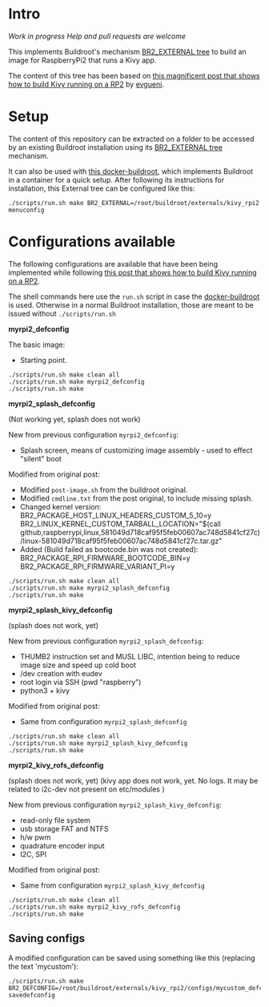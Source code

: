 # Intro

*Work in progress*
*Help and pull requests are welcome*

This implements Buildroot's mechanism [BR2_EXTERNAL tree][DOC_BR2_EXTERNAL] to build an image for RaspberryPi2 that runs a Kivy app.

The content of this tree has been based on [this magnificent post that shows how to build Kivy running on a RP2][evgueni_post] by [evgueni][evgueni].


# Setup

The content of this repository can be extracted on a folder to be accessed by an existing Buildroot installation using its [BR2_EXTERNAL tree][DOC_BR2_EXTERNAL] mechanism.

It can also be used with [this docker-buildroot][docker-buildroot], which implements Buildroot in a container for a quick setup. After following its instructions for installation, this External tree can be configured like this:

```
./scripts/run.sh make BR2_EXTERNAL=/root/buildroot/externals/kivy_rpi2 menuconfig
```


# Configurations available

The following configurations are available that have been being implemented while following [this post that shows how to build Kivy running on a RP2][evgueni_post].

The shell commands here use the `run.sh` script in case the [docker-buildroot][docker-buildroot] is used. Otherwise in a normal Buildroot installation, those are meant to be issued without `./scripts/run.sh`

**myrpi2_defconfig**

The basic image:
- Starting point.

``` shell
./scripts/run.sh make clean all
./scripts/run.sh make myrpi2_defconfig
./scripts/run.sh make
```

**myrpi2_splash_defconfig**

(Not working yet, splash does not work)

New from previous configuration `myrpi2_defconfig`:
- Splash screen, means of customizing image assembly - used to effect "silent" boot 

Modified from original post:
- Modified `post-image.sh` from the buildroot original.
- Modified `cmdline.txt` from the post original, to include missing splash.
- Changed kernel version:
    BR2_PACKAGE_HOST_LINUX_HEADERS_CUSTOM_5_10=y
    BR2_LINUX_KERNEL_CUSTOM_TARBALL_LOCATION="$(call github,raspberrypi,linux,581049d718caf95f5feb00607ac748d5841cf27c)/linux-581049d718caf95f5feb00607ac748d5841cf27c.tar.gz"
- Added (Build failed as bootcode.bin was not created):
    BR2_PACKAGE_RPI_FIRMWARE_BOOTCODE_BIN=y
    BR2_PACKAGE_RPI_FIRMWARE_VARIANT_PI=y

``` shell
./scripts/run.sh make clean all
./scripts/run.sh make myrpi2_splash_defconfig
./scripts/run.sh make
```

**myrpi2_splash_kivy_defconfig**

(splash does not work, yet)

New from previous configuration `myrpi2_splash_defconfig`:
- THUMB2 instruction set and MUSL LIBC, intention being to reduce image size and speed up cold boot
- /dev creation with eudev
- root login via SSH (pwd "raspberry")
- python3 + kivy

Modified from original post:
- Same from configuration `myrpi2_splash_defconfig`

``` shell
./scripts/run.sh make clean all
./scripts/run.sh make myrpi2_splash_kivy_defconfig
./scripts/run.sh make
```

**myrpi2_kivy_rofs_defconfig**

(splash does not work, yet)
(kivy app does not work, yet. No logs. It may be related to i2c-dev not present on etc/modules )

New from previous configuration `myrpi2_splash_kivy_defconfig`:
- read-only file system
- usb storage FAT and NTFS
- h/w pwm
- quadrature encoder input
- I2C, SPI

Modified from original post:
- Same from configuration `myrpi2_splash_kivy_defconfig`

``` shell
./scripts/run.sh make clean all
./scripts/run.sh make myrpi2_kivy_rofs_defconfig
./scripts/run.sh make
```

## Saving configs

A modified configuration can be saved using something like this (replacing the text 'mycustom'):

```shell
./scripts/run.sh make BR2_DEFCONFIG=/root/buildroot/externals/kivy_rpi2/configs/mycustom_defconfig savedefconfig
```

[DOC_BR2_EXTERNAL]:https://buildroot.org/downloads/manual/manual.html#customize-dir-structure
[evgueni]:https://forums.raspberrypi.com/memberlist.php?mode=viewprofile&u=208985&sid=be8a772e5aef87a4991576d69e510cce
[evgueni_post]:https://forums.raspberrypi.com/viewtopic.php?t=307052&sid=b8bbc7d25cf2b58cb6d4a35edd716d6a
[docker-buildroot]:https://github.com/vidalastudillo/docker-buildroot
